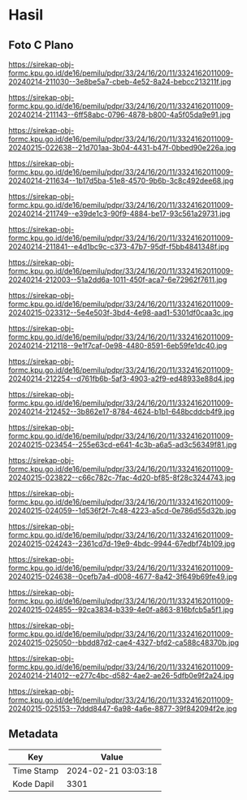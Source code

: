 # Hasil

## Foto C Plano

https://sirekap-obj-formc.kpu.go.id/de16/pemilu/pdpr/33/24/16/20/11/3324162011009-20240214-211030--3e8be5a7-cbeb-4e52-8a24-bebcc213211f.jpg

https://sirekap-obj-formc.kpu.go.id/de16/pemilu/pdpr/33/24/16/20/11/3324162011009-20240214-211143--6ff58abc-0796-4878-b800-4a5f05da9e91.jpg

https://sirekap-obj-formc.kpu.go.id/de16/pemilu/pdpr/33/24/16/20/11/3324162011009-20240215-022638--21d701aa-3b04-4431-b47f-0bbed90e226a.jpg

https://sirekap-obj-formc.kpu.go.id/de16/pemilu/pdpr/33/24/16/20/11/3324162011009-20240214-211634--1b17d5ba-51e8-4570-9b6b-3c8c492dee68.jpg

https://sirekap-obj-formc.kpu.go.id/de16/pemilu/pdpr/33/24/16/20/11/3324162011009-20240214-211749--e39de1c3-90f9-4884-be17-93c561a29731.jpg

https://sirekap-obj-formc.kpu.go.id/de16/pemilu/pdpr/33/24/16/20/11/3324162011009-20240214-211841--e4d1bc9c-c373-47b7-95df-f5bb4841348f.jpg

https://sirekap-obj-formc.kpu.go.id/de16/pemilu/pdpr/33/24/16/20/11/3324162011009-20240214-212003--51a2dd6a-1011-450f-aca7-6e72962f7611.jpg

https://sirekap-obj-formc.kpu.go.id/de16/pemilu/pdpr/33/24/16/20/11/3324162011009-20240215-023312--5e4e503f-3bd4-4e98-aad1-5301df0caa3c.jpg

https://sirekap-obj-formc.kpu.go.id/de16/pemilu/pdpr/33/24/16/20/11/3324162011009-20240214-212118--9e1f7caf-0e98-4480-8591-6eb59fe1dc40.jpg

https://sirekap-obj-formc.kpu.go.id/de16/pemilu/pdpr/33/24/16/20/11/3324162011009-20240214-212254--d761fb6b-5af3-4903-a2f9-ed48933e88d4.jpg

https://sirekap-obj-formc.kpu.go.id/de16/pemilu/pdpr/33/24/16/20/11/3324162011009-20240214-212452--3b862e17-8784-4624-b1b1-648bcddcb4f9.jpg

https://sirekap-obj-formc.kpu.go.id/de16/pemilu/pdpr/33/24/16/20/11/3324162011009-20240215-023454--255e63cd-e641-4c3b-a6a5-ad3c56349f81.jpg

https://sirekap-obj-formc.kpu.go.id/de16/pemilu/pdpr/33/24/16/20/11/3324162011009-20240215-023822--c66c782c-7fac-4d20-bf85-8f28c3244743.jpg

https://sirekap-obj-formc.kpu.go.id/de16/pemilu/pdpr/33/24/16/20/11/3324162011009-20240215-024059--1d536f2f-7c48-4223-a5cd-0e786d55d32b.jpg

https://sirekap-obj-formc.kpu.go.id/de16/pemilu/pdpr/33/24/16/20/11/3324162011009-20240215-024243--2361cd7d-19e9-4bdc-9944-67edbf74b109.jpg

https://sirekap-obj-formc.kpu.go.id/de16/pemilu/pdpr/33/24/16/20/11/3324162011009-20240215-024638--0cefb7a4-d008-4677-8a42-3f649b69fe49.jpg

https://sirekap-obj-formc.kpu.go.id/de16/pemilu/pdpr/33/24/16/20/11/3324162011009-20240215-024855--92ca3834-b339-4e0f-a863-816bfcb5a5f1.jpg

https://sirekap-obj-formc.kpu.go.id/de16/pemilu/pdpr/33/24/16/20/11/3324162011009-20240215-025050--bbdd87d2-cae4-4327-bfd2-ca588c48370b.jpg

https://sirekap-obj-formc.kpu.go.id/de16/pemilu/pdpr/33/24/16/20/11/3324162011009-20240214-214012--e277c4bc-d582-4ae2-ae26-5dfb0e9f2a24.jpg

https://sirekap-obj-formc.kpu.go.id/de16/pemilu/pdpr/33/24/16/20/11/3324162011009-20240215-025153--7ddd8447-6a98-4a6e-8877-39f842094f2e.jpg


## Metadata

| Key        | Value               |
| ---------- | ------------------- |
| Time Stamp | 2024-02-21 03:03:18 |
| Kode Dapil | 3301                |




